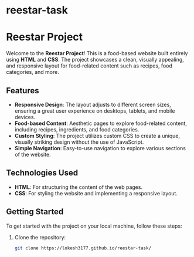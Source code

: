 # reestar-task
# Reestar Project

Welcome to the **Reestar Project**! This is a food-based website built entirely using **HTML** and **CSS**. The project showcases a clean, visually appealing, and responsive layout for food-related content such as recipes, food categories, and more.

## Features

- **Responsive Design**: The layout adjusts to different screen sizes, ensuring a great user experience on desktops, tablets, and mobile devices.
- **Food-based Content**: Aesthetic pages to explore food-related content, including recipes, ingredients, and food categories.
- **Custom Styling**: The project utilizes custom CSS to create a unique, visually striking design without the use of JavaScript.
- **Simple Navigation**: Easy-to-use navigation to explore various sections of the website.

## Technologies Used

- **HTML**: For structuring the content of the web pages.
- **CSS**: For styling the website and implementing a responsive layout.

## Getting Started

To get started with the project on your local machine, follow these steps:

1. Clone the repository:

   ```bash
   git clone https://lokesh3177.github.io/reestar-task/
